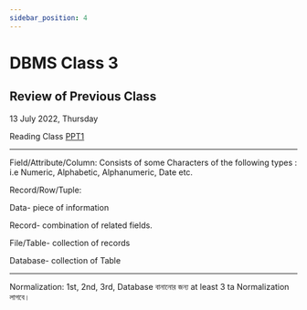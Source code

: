 ```yaml
---
sidebar_position: 4
---
```


# DBMS Class 3

## Review of Previous Class

13 July 2022, Thursday

Reading Class [PPT1](https://drive.google.com/file/d/1V0TUmnccp38vIhQuPuFEbDbmhF5TnAVw/view?usp=sharing)

---

Field/Attribute/Column: Consists of some Characters of the following types : i.e Numeric,
Alphabetic, Alphanumeric, Date etc.

Record/Row/Tuple:

Data- piece of information

Record- combination of related fields.

File/Table- collection of records

Database- collection of Table

---

Normalization: 1st, 2nd, 3rd, Database বানানোর জন্য at least 3 ta Normalization লাগবে। 


